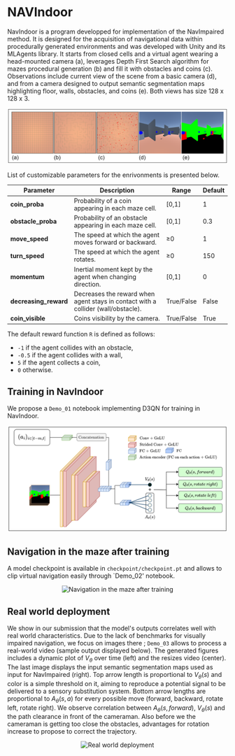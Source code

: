 # NAVIndoor

NavIndoor is a program developped for implementation of the NavImpaired method. It is designed for the acquisition of navigational data within procedurally generated environments and was developed with Unity and its MLAgents library. It starts from closed cells and a virtual agent wearing a head-mounted camera (a), leverages Depth First Search algorithm for mazes procedural generation (b) and fill it with obstacles and coins (c). Observations include current view of the scene from a basic camera (d), and from a camera designed to output semantic segmentation maps highlighting floor, walls, obstacles, and coins (e). Both views has size 128 x 128 x 3.

<div align="center">
  <img src="https://github.com/PaperID1776/NAVIndoor/blob/main/images/maze_gen.png" alt="Navigation in the maze after training">
</div>


List of customizable parameters for the enrivonments is presented below.



| Parameter            | Description                                                              | Range            | Default |
|----------------------|--------------------------------------------------------------------------|------------------|---------|
| **coin_proba**       | Probability of a coin appearing in each maze cell.                       | [0,1]          | 1       |
| **obstacle_proba**   | Probability of an obstacle appearing in each maze cell.                  | [0,1]           | 0.3     |
| **move_speed**       | The speed at which the agent moves forward or backward.                  | ≥0 | 1       |
| **turn_speed**       | The speed at which the agent rotates.                                    | ≥0               | 150     |
| **momentum**         | Inertial moment kept by the agent when changing direction.               | [0,1]           | 0       |
| **decreasing_reward**| Decreases the reward when agent stays in contact with a collider (wall/obstacle). | True/False       | False   |
| **coin_visible**     | Coins visibility by the camera.                                         | True/False       | True    |


The default reward function `R` is defined as follows:
- `-1` if the agent collides with an obstacle,
- `-0.5` if the agent collides with a wall,
- `5` if the agent collects a coin,
- `0` otherwise.


## Training in NavIndoor

We propose a `Demo_01` notebook implementing D3QN for training in NavIndoor.

<div align="center">
  <img src="https://github.com/PaperID1776/NAVIndoor/blob/main/images/arch.png" alt="Navigation in the maze after training">
</div>


## Navigation in the maze after training

A model checkpoint is available in `checkpoint/checkpoint.pt` and allows to clip virtual navigation easily through `Demo_02' notebook.

<div align="center">
  <img src="https://github.com/PaperID1776/NAVIndoor/blob/main/images/explore.gif" alt="Navigation in the maze after training">
</div>

## Real world deployment

We show in our submission that the model's outputs correlates well with real world characteristics. Due to the lack of benchmarks for visually impaired navigation, we focus on images there ; `Demo_03` allows to process a real-world video (sample output displayed below). The generated figures includes a dynamic plot of $V_{\theta}$ over time (left) and the resizes video (center). The last image displays the input semantic segmentation maps used as input for NavImpaired (right). Top arrow length is proportional to $V_{\theta}(s)$ and color is a simple threshold on it, aiming to reproduce a potential signal to be delivered to a sensory substitution system. Bottom arrow lengths are proportional to $A_{\theta}(s,a)$ for every possible move (forward, backward, rotate left, rotate right). We observe correlation between  $A_{\theta}(s,forward)$, $V_{\theta}(s)$ and the path clearance in front of the cameraman. Also before we the cameraman is getting too close the obstacles, advantages for rotation increase to propose to correct the trajectory.

<div align="center">
  <img src="https://github.com/PaperID1776/NAVIndoor/blob/main/video_processing/output_sample.gif" alt="Real world deployment">
</div>
